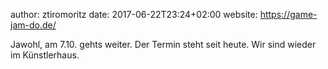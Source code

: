 author: ztiromoritz
date: 2017-06-22T23:24+02:00
website: https://game-jam-do.de/

Jawohl, am 7.10. gehts weiter. Der Termin steht seit heute. Wir sind wieder im Künstlerhaus.
